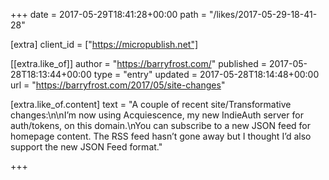 +++
date = 2017-05-29T18:41:28+00:00
path = "/likes/2017-05-29-18-41-28"

[extra]
client_id = ["https://micropublish.net"]

[[extra.like_of]]
author = "https://barryfrost.com/"
published = 2017-05-28T18:13:44+00:00
type = "entry"
updated = 2017-05-28T18:14:48+00:00
url = "https://barryfrost.com/2017/05/site-changes"

[extra.like_of.content]
text = "A couple of recent site/Transformative changes:\n\nI’m now using Acquiescence, my new IndieAuth server for auth/tokens, on this domain.\nYou can subscribe to a new JSON feed for homepage content. The RSS feed hasn’t gone away but I thought I’d also support the new JSON Feed format."

+++

